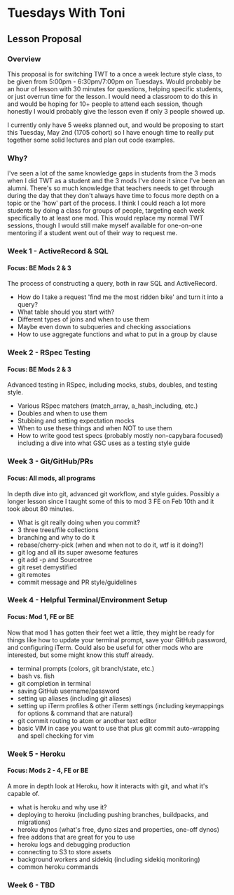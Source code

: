 # Tuesdays With Toni
## Lesson Proposal

### Overview

This proposal is for switching TWT to a once a week lecture style class, to be given from 5:00pm - 6:30pm/7:00pm on Tuesdays. Would probably be an hour of lesson with 30 minutes for questions, helping specific students, or just overrun time for the lesson. I would need a classroom to do this in and would be hoping for 10+ people to attend each session, though honestly I would probably give the lesson even if only 3 people showed up.

I currently only have 5 weeks planned out, and would be proposing to start this Tuesday, May 2nd (1705 cohort) so I have enough time to really put together some solid lectures and plan out code examples.

### Why?

I've seen a lot of the same knowledge gaps in students from the 3 mods when I did TWT as a student and the 3 mods I've done it since I've been an alumni. There's so much knowledge that teachers needs to get through during the day that they don't always have time to focus more depth on a topic or the 'how' part of the process. I think I could reach a lot more students by doing a class for groups of people, targeting each week specifically to at least one mod. This would replace my normal TWT sessions, though I would still make myself available for one-on-one mentoring if a student went out of their way to request me.

### Week 1 - ActiveRecord & SQL
#### Focus: BE Mods 2 & 3

The process of constructing a query, both in raw SQL and ActiveRecord.

- How do I take a request 'find me the most ridden bike' and turn it into a query?
- What table should you start with?
- Different types of joins and when to use them
- Maybe even down to subqueries and checking associations
- How to use aggregate functions and what to put in a group by clause

### Week 2 - RSpec Testing
#### Focus: BE Mods 2 & 3

Advanced testing in RSpec, including mocks, stubs, doubles, and testing style.

* Various RSpec matchers (match_array, a_hash_including, etc.)
* Doubles and when to use them
* Stubbing and setting expectation mocks
* When to use these things and when NOT to use them
* How to write good test specs (probably mostly non-capybara focused) including a dive into what GSC uses as a testing style guide

### Week 3 - Git/GitHub/PRs
#### Focus: All mods, all programs

In depth dive into git, advanced git workflow, and style guides. Possibly a longer lesson since I taught some of this to mod 3 FE on Feb 10th and it took about 80 minutes.

* What is git really doing when you commit?
* 3 three trees/file collections
* branching and why to do it
* rebase/cherry-pick (when and when not to do it, wtf is it doing?)
* git log and all its super awesome features
* git add -p and Sourcetree
* git reset demystified
* git remotes
* commit message and PR style/guidelines

### Week 4 - Helpful Terminal/Environment Setup
#### Focus: Mod 1, FE or BE

Now that mod 1 has gotten their feet wet a little, they might be ready for things like how to update your terminal prompt, save your GitHub password, and configuring iTerm. Could also be useful for other mods who are interested, but some might know this stuff already.

* terminal prompts (colors, git branch/state, etc.)
* bash vs. fish
* git completion in terminal
* saving GitHub username/password
* setting up aliases (including git aliases)
* setting up iTerm profiles & other iTerm settings (including keymappings for options & command that are natural)
* git commit routing to atom or another text editor
* basic VIM in case you want to use that plus git commit auto-wrapping and spell checking for vim

### Week 5 - Heroku
#### Focus: Mods 2 - 4, FE or BE

A more in depth look at Heroku, how it interacts with git, and what it's capable of.

* what is heroku and why use it?
* deploying to heroku (including pushing branches, buildpacks, and migrations)
* heroku dynos (what's free, dyno sizes and properties, one-off dynos)
* free addons that are great for you to use
* heroku logs and debugging production
* connecting to S3 to store assets
* background workers and sidekiq (including sidekiq monitoring)
* common heroku commands

### Week 6 - TBD
